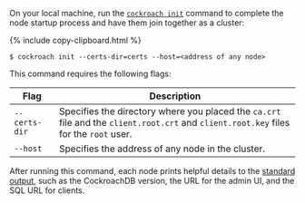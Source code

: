 On your local machine, run the [`cockroach init`](initialize-a-cluster.html) command to complete the node startup process and have them join together as a cluster:

{%  include copy-clipboard.html %}
~~~ shell
$ cockroach init --certs-dir=certs --host=<address of any node>
~~~

This command requires the following flags:

Flag | Description
-----|------------
`--certs-dir` | Specifies the directory where you placed the `ca.crt` file and the `client.root.crt` and `client.root.key` files for the `root` user.
`--host` | Specifies the address of any node in the cluster.

After running this command, each node prints helpful details to the [standard output](start-a-node.html#standard-output), such as the CockroachDB version, the URL for the admin UI, and the SQL URL for clients.

